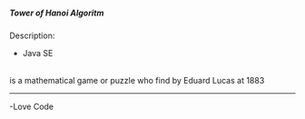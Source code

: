 ##### Tower of Hanoi Algoritm
Description: 
<ul>
<li>Java SE</li>
</ul>
<br/>
is a mathematical game or puzzle who find by Eduard Lucas at 1883
<br/><hr/>
-Love Code
